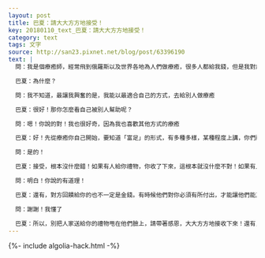 ```yaml
---
layout: post
title: 巴夏：請大大方方地接受！
key: 20180110_text_巴夏：請大大方方地接受！
category: text
tags: 文字
source: http://san23.pixnet.net/blog/post/63396190
text: |
  問：我是個療癒師，經常飛到俄羅斯以及世界各地為人們做療癒，很多人都給我錢，但是我對於收錢，從來都沒感覺好過

  巴夏：為什麼？

  問：我不知道，最讓我興奮的是，我能以最適合自己的方式，去給別人做療癒

  巴夏：很好！那你怎麼看自己被別人幫助呢？

  問：嗯！你說的對！我也很好奇，因為我也喜歡其他方式的療癒

  巴夏：好！先從療癒你自己開始，要知道「富足」的形式，有多種多樣，某種程度上講，你們所說的金錢，可以是一種富足的代表形式，但在生活中，你並不一定都需要金錢，才能做你需要做的事，你還有很多不同的方式，可以做到的（直翻：有很多不同的方式都能支持你做到），如果有人請你去他家住，請你吃飯，跟你分享許多需要錢才能買到的東西，那你就可以把這當成一種可以代替金錢的富足，同時，對很多人來說，「給錢」才是唯一能的、能真正表示公平交易的方式，但如果你一直拒絕收錢，那某種程度上講，你就是不允許公平交易，不允許雙方能量平衡（意譯），你能明白嗎？

  問：是的！

  巴夏：接受，根本沒什麼錯！如果有人給你禮物，你收了下來，這根本就沒什麼不對！如果有人出發於愛，給你錢，或給你禮物，那表明宇宙在支持你，在回饋你你所給出的愛，你明白嗎？

  問：明白！你說的有道理！

  巴夏：還有，對方回饋給你的也不一定是金錢。有時候他們對你必須有所付出，才能讓他們能真正感受到自己也能給你的生命帶來禮物（意譯）

  問：謝謝！我懂了

  巴夏：所以，別把人家送給你的禮物甩在他們臉上，請帶著感恩，大大方方地接收下來！還有，不要擔心你的小我會變得很負面，爬到你頭上（控制你），而使你人生失控。或者你會變得唯利是圖，只要你明白你是富足的，那你絕對可以輕而易舉地富足，不論富足的形式為何，都準確地表明了你所創造的「分享」程度，以及你為他人所帶來（創造）的富足與喜悅的程度，因此，你的富足，也直接反映了當下你所做的，還有，我再次提醒大家，愛的反面，不是恨，而是愧疚。
---
```


{%- include algolia-hack.html -%}
